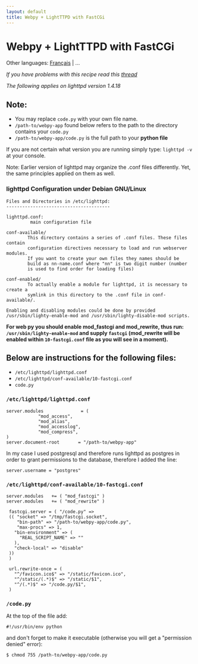 ```yaml
---
layout: default
title: Webpy + LightTTPD with FastCGi
---
```


# Webpy + LightTTPD with FastCGi

Other languages: [Français](/../cookbook/fastcgi-lighttpd.fr) | ...

*If you have problems with this recipe read this [thread](http://www.mail-archive.com/webpy@googlegroups.com/msg02800.html)*

*The following applies on lighttpd version 1.4.18*

## Note:

* You may replace `code.py` with your own file name.
* `/path-to/webpy-app` found below refers to the path to the directory contains your `code.py`
* `/path-to/webpy-app/code.py` is the full path to your **python file**

If you are not certain what version you are running simply type: `lighttpd -v` at your console.

Note: Earlier version of lighttpd may organize the .conf files differently. Yet, the same principles applied on them as well.

### lighttpd Configuration under Debian GNU/Linux

```
Files and Directories in /etc/lighttpd:
---------------------------------------

lighttpd.conf:
         main configuration file

conf-available/
        This directory contains a series of .conf files. These files contain
        configuration directives necessary to load and run webserver modules.
        If you want to create your own files they names should be
        build as nn-name.conf where "nn" is two digit number (number
        is used to find order for loading files)

conf-enabled/
        To actually enable a module for lighttpd, it is necessary to create a
        symlink in this directory to the .conf file in conf-available/.

Enabling and disabling modules could be done by provided
/usr/sbin/lighty-enable-mod and /usr/sbin/lighty-disable-mod scripts.
```

**For web py you should enable mod_fastcgi and mod_rewrite, thus run: `/usr/sbin/lighty-enable-mod` and supply `fastcgi` (mod_rewrite will be enabled within `10-fastcgi.conf` file as you will see in a moment).**

## Below are instructions for the following files:

* `/etc/lighttpd/lighttpd.conf`
* `/etc/lighttpd/conf-available/10-fastcgi.conf`
* `code.py`

### `/etc/lighttpd/lighttpd.conf`

```
server.modules              = (
            "mod_access",
            "mod_alias",
            "mod_accesslog",
            "mod_compress",
)
server.document-root       = "/path-to/webpy-app"
```

In my case I used postgresql and therefore runs lighttpd as postgres in order to grant permissions to the database, therefore I added the line:

```
server.username = "postgres"
```

### `/etc/lighttpd/conf-available/10-fastcgi.conf`

```
server.modules   += ( "mod_fastcgi" )
server.modules   += ( "mod_rewrite" )

 fastcgi.server = ( "/code.py" =>
 (( "socket" => "/tmp/fastcgi.socket",
    "bin-path" => "/path-to/webpy-app/code.py",
    "max-procs" => 1,
   "bin-environment" => (
     "REAL_SCRIPT_NAME" => ""
   ),
   "check-local" => "disable"
 ))
 )

 url.rewrite-once = (
   "^/favicon.ico$" => "/static/favicon.ico",
   "^/static/(.*)$" => "/static/$1",
   "^/(.*)$" => "/code.py/$1",
 )
```

### `/code.py`

At the top of the file add:

```
#!/usr/bin/env python
```

and don't forget to make it executable (otherwise you will get a "permission denied" error):

```
$ chmod 755 /path-to/webpy-app/code.py
```
